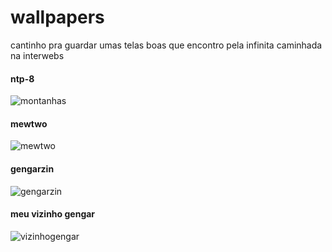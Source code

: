 # wallpapers
cantinho pra guardar umas telas boas que encontro pela infinita caminhada na interwebs

#### ntp-8
![montanhas](https://i.imgur.com/Ce4Fr6H.jpg)

#### mewtwo
![mewtwo](https://i.imgur.com/dLPOhXS.jpeg)

#### gengarzin
![gengarzin](https://cdna.artstation.com/p/assets/images/images/028/132/720/medium/simone-ortiz-gengar.jpg?1593573488)

#### meu vizinho gengar
![vizinhogengar](https://images4.alphacoders.com/294/thumb-1920-294938.gif)